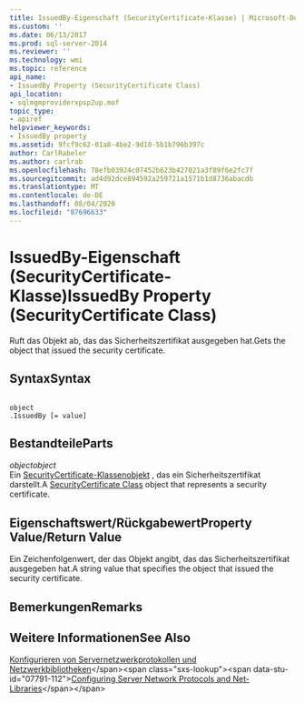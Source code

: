 ```yaml
---
title: IssuedBy-Eigenschaft (SecurityCertificate-Klasse) | Microsoft-Dokumentation
ms.custom: ''
ms.date: 06/13/2017
ms.prod: sql-server-2014
ms.reviewer: ''
ms.technology: wmi
ms.topic: reference
api_name:
- IssuedBy Property (SecurityCertificate Class)
api_location:
- sqlmgmproviderxpsp2up.mof
topic_type:
- apiref
helpviewer_keywords:
- IssuedBy property
ms.assetid: 9fcf9c62-01a8-4be2-9d10-5b1b796b397c
author: CarlRabeler
ms.author: carlrab
ms.openlocfilehash: 78efb03924c07452b623b427021a3f89f6e2fc7f
ms.sourcegitcommit: ad4d92dce894592a259721a1571b1d8736abacdb
ms.translationtype: MT
ms.contentlocale: de-DE
ms.lasthandoff: 08/04/2020
ms.locfileid: "87696633"
---
```

# <a name="issuedby-property-securitycertificate-class"></a><span data-ttu-id="07791-102">IssuedBy-Eigenschaft (SecurityCertificate-Klasse)</span><span class="sxs-lookup"><span data-stu-id="07791-102">IssuedBy Property (SecurityCertificate Class)</span></span>
  <span data-ttu-id="07791-103">Ruft das Objekt ab, das das Sicherheitszertifikat ausgegeben hat.</span><span class="sxs-lookup"><span data-stu-id="07791-103">Gets the object that issued the security certificate.</span></span>  
  
## <a name="syntax"></a><span data-ttu-id="07791-104">Syntax</span><span class="sxs-lookup"><span data-stu-id="07791-104">Syntax</span></span>  
  
```  
  
object  
.IssuedBy [= value]  
```  
  
## <a name="parts"></a><span data-ttu-id="07791-105">Bestandteile</span><span class="sxs-lookup"><span data-stu-id="07791-105">Parts</span></span>  
 <span data-ttu-id="07791-106">*object*</span><span class="sxs-lookup"><span data-stu-id="07791-106">*object*</span></span>  
 <span data-ttu-id="07791-107">Ein [SecurityCertificate-Klassenobjekt](securitycertificate-class.md) , das ein Sicherheitszertifikat darstellt.</span><span class="sxs-lookup"><span data-stu-id="07791-107">A [SecurityCertificate Class](securitycertificate-class.md) object that represents a security certificate.</span></span>  
  
## <a name="property-valuereturn-value"></a><span data-ttu-id="07791-108">Eigenschaftswert/Rückgabewert</span><span class="sxs-lookup"><span data-stu-id="07791-108">Property Value/Return Value</span></span>  
 <span data-ttu-id="07791-109">Ein Zeichenfolgenwert, der das Objekt angibt, das das Sicherheitszertifikat ausgegeben hat.</span><span class="sxs-lookup"><span data-stu-id="07791-109">A string value that specifies the object that issued the security certificate.</span></span>  
  
## <a name="remarks"></a><span data-ttu-id="07791-110">Bemerkungen</span><span class="sxs-lookup"><span data-stu-id="07791-110">Remarks</span></span>  
  
## <a name="see-also"></a><span data-ttu-id="07791-111">Weitere Informationen</span><span class="sxs-lookup"><span data-stu-id="07791-111">See Also</span></span>  
 <span data-ttu-id="07791-112">[Konfigurieren von Servernetzwerkprotokollen und Netzwerkbibliotheken](https://msdn.microsoft.com/library/ms177485\(v=sql.100\).aspx)</span><span class="sxs-lookup"><span data-stu-id="07791-112">[Configuring Server Network Protocols and Net-Libraries](https://msdn.microsoft.com/library/ms177485\(v=sql.100\).aspx)</span></span>  
  
  
